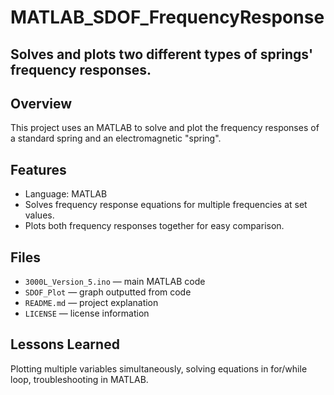 # MATLAB_SDOF_FrequencyResponse
## Solves and plots two different types of springs' frequency responses.

## Overview
This project uses an MATLAB to solve and plot the frequency responses of a standard spring and an electromagnetic "spring".

## Features
- Language: MATLAB
- Solves frequency response equations for multiple frequencies at set values.
- Plots both frequency responses together for easy comparison. 

## Files
- `3000L_Version_5.ino` — main MATLAB code  
- `SDOF_Plot` — graph outputted from code
- `README.md` — project explanation
- `LICENSE` — license information 

## Lessons Learned
Plotting multiple variables simultaneously, solving equations in for/while loop, troubleshooting in MATLAB.
